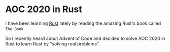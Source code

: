 # AOC 2020 in Rust

I have been learning <a href="https://github.com/rust-lang/rust">Rust</a> lately by reading the amazing Rust's book called `The Book`.

So I recently heard about Advent of Code and decided to solve AOC 2020 in Rust to learn Rust by "solving real problems".
